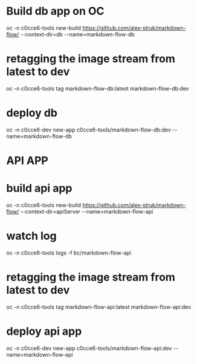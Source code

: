# Build db app on OC
oc -n c0cce6-tools new-build https://github.com/alex-struk/markdown-flow/ --context-dir=db --name=markdown-flow-db

# retagging the image stream from latest to dev
oc -n c0cce6-tools tag markdown-flow-db:latest markdown-flow-db:dev

# deploy db
oc -n c0cce6-dev new-app c0cce6-tools/markdown-flow-db:dev --name=markdown-flow-db


# API APP
# build api app
oc -n c0cce6-tools new-build https://github.com/alex-struk/markdown-flow/ --context-dir=apiServer --name=markdown-flow-api

# watch log
oc -n c0cce6-tools logs -f bc/markdown-flow-api

# retagging the image stream from latest to dev
oc -n c0cce6-tools tag markdown-flow-api:latest markdown-flow-api:dev

# deploy api app
oc -n c0cce6-dev new-app c0cce6-tools/markdown-flow-api:dev --name=markdown-flow-api